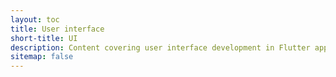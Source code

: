 ```yaml
---
layout: toc
title: User interface
short-title: UI
description: Content covering user interface development in Flutter apps.
sitemap: false
---
```

